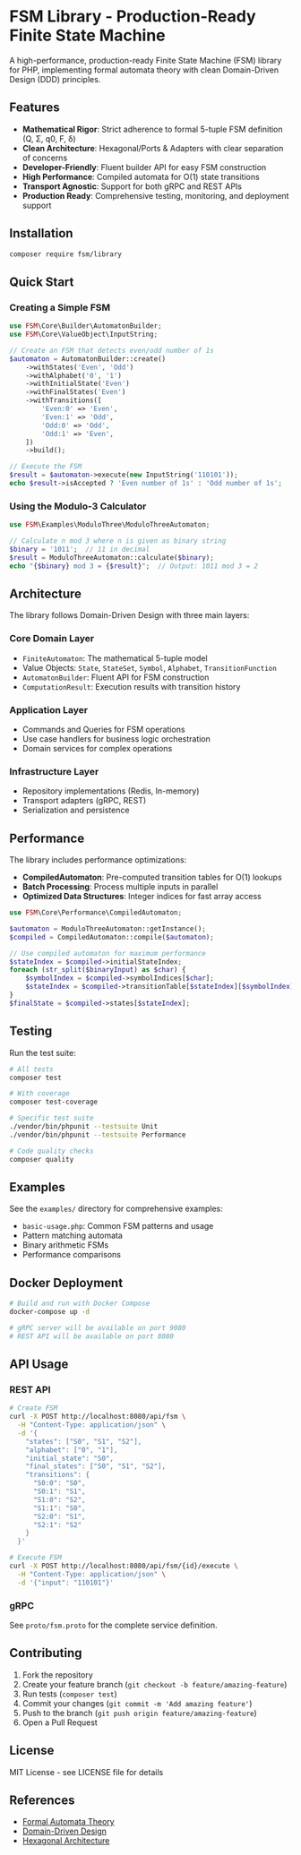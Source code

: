 # FSM Library - Production-Ready Finite State Machine

A high-performance, production-ready Finite State Machine (FSM) library for PHP, implementing formal automata theory with clean Domain-Driven Design (DDD) principles.

## Features

- **Mathematical Rigor**: Strict adherence to formal 5-tuple FSM definition (Q, Σ, q0, F, δ)
- **Clean Architecture**: Hexagonal/Ports & Adapters with clear separation of concerns
- **Developer-Friendly**: Fluent builder API for easy FSM construction
- **High Performance**: Compiled automata for O(1) state transitions
- **Transport Agnostic**: Support for both gRPC and REST APIs
- **Production Ready**: Comprehensive testing, monitoring, and deployment support

## Installation

```bash
composer require fsm/library
```

## Quick Start

### Creating a Simple FSM

```php
use FSM\Core\Builder\AutomatonBuilder;
use FSM\Core\ValueObject\InputString;

// Create an FSM that detects even/odd number of 1s
$automaton = AutomatonBuilder::create()
    ->withStates('Even', 'Odd')
    ->withAlphabet('0', '1')
    ->withInitialState('Even')
    ->withFinalStates('Even')
    ->withTransitions([
        'Even:0' => 'Even',
        'Even:1' => 'Odd',
        'Odd:0' => 'Odd',
        'Odd:1' => 'Even',
    ])
    ->build();

// Execute the FSM
$result = $automaton->execute(new InputString('110101'));
echo $result->isAccepted ? 'Even number of 1s' : 'Odd number of 1s';
```

### Using the Modulo-3 Calculator

```php
use FSM\Examples\ModuloThree\ModuloThreeAutomaton;

// Calculate n mod 3 where n is given as binary string
$binary = '1011';  // 11 in decimal
$result = ModuloThreeAutomaton::calculate($binary);
echo "{$binary} mod 3 = {$result}";  // Output: 1011 mod 3 = 2
```

## Architecture

The library follows Domain-Driven Design with three main layers:

### Core Domain Layer
- `FiniteAutomaton`: The mathematical 5-tuple model
- Value Objects: `State`, `StateSet`, `Symbol`, `Alphabet`, `TransitionFunction`
- `AutomatonBuilder`: Fluent API for FSM construction
- `ComputationResult`: Execution results with transition history

### Application Layer
- Commands and Queries for FSM operations
- Use case handlers for business logic orchestration
- Domain services for complex operations

### Infrastructure Layer
- Repository implementations (Redis, In-memory)
- Transport adapters (gRPC, REST)
- Serialization and persistence

## Performance

The library includes performance optimizations:

- **CompiledAutomaton**: Pre-computed transition tables for O(1) lookups
- **Batch Processing**: Process multiple inputs in parallel
- **Optimized Data Structures**: Integer indices for fast array access

```php
use FSM\Core\Performance\CompiledAutomaton;

$automaton = ModuloThreeAutomaton::getInstance();
$compiled = CompiledAutomaton::compile($automaton);

// Use compiled automaton for maximum performance
$stateIndex = $compiled->initialStateIndex;
foreach (str_split($binaryInput) as $char) {
    $symbolIndex = $compiled->symbolIndices[$char];
    $stateIndex = $compiled->transitionTable[$stateIndex][$symbolIndex];
}
$finalState = $compiled->states[$stateIndex];
```

## Testing

Run the test suite:

```bash
# All tests
composer test

# With coverage
composer test-coverage

# Specific test suite
./vendor/bin/phpunit --testsuite Unit
./vendor/bin/phpunit --testsuite Performance

# Code quality checks
composer quality
```

## Examples

See the `examples/` directory for comprehensive examples:

- `basic-usage.php`: Common FSM patterns and usage
- Pattern matching automata
- Binary arithmetic FSMs
- Performance comparisons

## Docker Deployment

```bash
# Build and run with Docker Compose
docker-compose up -d

# gRPC server will be available on port 9080
# REST API will be available on port 8080
```

## API Usage

### REST API

```bash
# Create FSM
curl -X POST http://localhost:8080/api/fsm \
  -H "Content-Type: application/json" \
  -d '{
    "states": ["S0", "S1", "S2"],
    "alphabet": ["0", "1"],
    "initial_state": "S0",
    "final_states": ["S0", "S1", "S2"],
    "transitions": {
      "S0:0": "S0",
      "S0:1": "S1",
      "S1:0": "S2",
      "S1:1": "S0",
      "S2:0": "S1",
      "S2:1": "S2"
    }
  }'

# Execute FSM
curl -X POST http://localhost:8080/api/fsm/{id}/execute \
  -H "Content-Type: application/json" \
  -d '{"input": "110101"}'
```

### gRPC

See `proto/fsm.proto` for the complete service definition.

## Contributing

1. Fork the repository
2. Create your feature branch (`git checkout -b feature/amazing-feature`)
3. Run tests (`composer test`)
4. Commit your changes (`git commit -m 'Add amazing feature'`)
5. Push to the branch (`git push origin feature/amazing-feature`)
6. Open a Pull Request

## License

MIT License - see LICENSE file for details

## References

- [Formal Automata Theory](https://en.wikipedia.org/wiki/Finite-state_machine)
- [Domain-Driven Design](https://dddcommunity.org/)
- [Hexagonal Architecture](https://alistair.cockburn.us/hexagonal-architecture/)